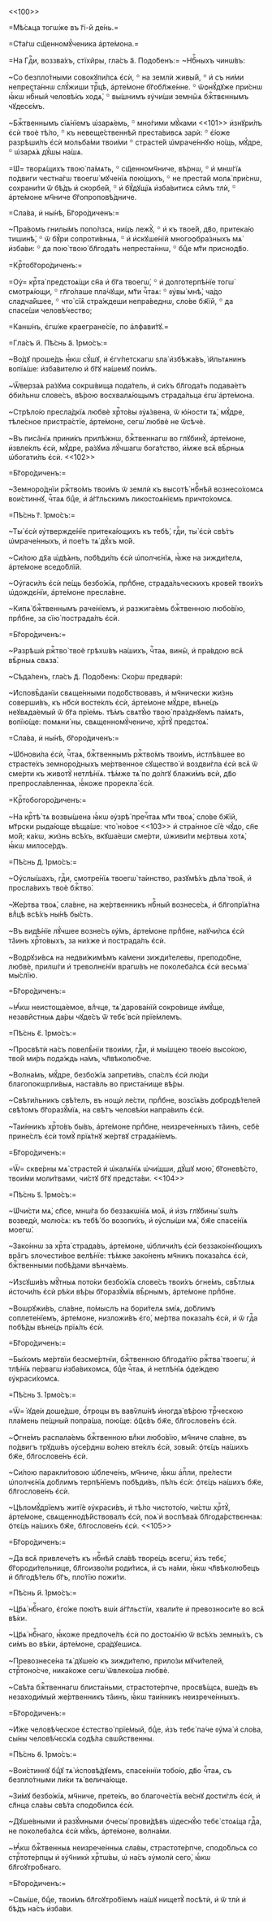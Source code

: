 <<100>>

=Мѣ́сѧца тогѡ́же въ г҃і-й де́нь.=

=Ст҃а́гѡ сщ҃енномꙋ́ченика а҆рте́мона.=

=На Гдⷭ҇и, воззва́хъ, стїхи̑ры, гла́съ а҃. Подо́бенъ:= ~Нбⷭ҇ныхъ чинѡ́въ:

~Со безпло́тными совокꙋпи́лсѧ є҆сѝ, ꙳ на землѝ живы́й, ꙳ и҆ съ ни́ми
непреста́ннѡ слꙋ́жиши трⷪ҇цѣ, а҆рте́моне бг҃обл҃же́нне. ꙳ ѿѻнꙋ́дꙋже при́снѡ
ꙗ҆́кѡ нбⷭ҇ный человѣ́къ ходѧ̀, ꙳ вы́шнимъ ᲂу҆чи́ши земны̑ѧ бжⷭ҇твєннымъ
чꙋдесє́мъ.

~Бжⷭ҇твеннымъ сїѧ́нїемъ ѡ҆зарѧ́емь, ꙳ мно́гими мꙋ́ками <<101>> и҆знꙋри́лъ є҆сѝ
твоѐ тѣ́ло, ꙳ къ невеще́ственнѣй преста́вивсѧ зарѝ: ꙳ є҆́юже разрѣши́лъ є҆сѝ
мольба́ми твои́ми ꙳ страсте́й ѡ҆мраче́ннꙋю но́щь, мꙋ́дре, ꙳ ѡ҆зарѧ́ѧ дꙋ́шы
на́шѧ.

=Ѡ҆= творѧ́щихъ твою̀ па́мѧть, ꙳ сщ҃енномч҃ниче, вѣ́рнѡ, ꙳ и҆ мнѡ́гїѧ по́двиги
честна́гѡ твоегѡ̀ мꙋче́нїѧ пою́щихъ, ꙳ не преста́й молѧ̀ при́снѡ, сохрани́ти ѿ
бѣ́дъ и҆ скорбе́й, ꙳ и҆ бꙋ́дꙋщїѧ и҆зба́витисѧ си̑мъ тлѝ, ꙳ а҆рте́моне мч҃ниче
бг҃опроповѣ́дниче.

=Сла́ва, и҆ ны́нѣ, Бг҃оро́диченъ:=

~Пра́вомъ гнилы́мъ попо́лзсѧ, ни́цъ лежꙋ̀, ꙳ и҆ къ твое́й, дв҃о, притека́ю
тишинѣ̀, ꙳ ѿ бꙋ́ри сопроти́вныѧ, ꙳ и҆ и҆скꙋше́нїй многоѻбра́зныхъ мѧ̀ и҆зба́ви:
꙳ да пою̀ твою̀ бл҃года́ть непреста́ннѡ, ꙳ бцⷣе мт҃и приснодв҃о.

=Крⷭ҇тобг҃оро́диченъ:=

=Оу҆= крⷭ҇та̀ предстоѧ́щи сн҃а и҆ бг҃а твоегѡ̀, ꙳ и҆ долготерпѣ́нїе тогѡ̀
смотрѧ́ющи, ꙳ гл҃го́лаше пла́чꙋщи, мт҃и чⷭ҇таѧ: ꙳ ᲂу҆вы̀ мнѣ̀, ча́до
сладча́йшее, ꙳ что̀ сїѧ̑ стра́ждеши непра́веднѡ, сло́ве бж҃їй, ꙳ да спасе́ши
человѣ́чество;

=Канѡ́нъ, є҆гѡ́же краегране́сїе, по а҆лфави́тꙋ.=

=Гла́съ и҃. Пѣ́снь а҃. І҆рмо́съ:=

~Во́дꙋ проше́дъ ꙗ҆́кѡ сꙋ́шꙋ, и҆ є҆гѵ́петскагѡ ѕла̀ и҆збѣжа́въ, і҆и҃льтѧнинъ
вопїѧ́ше: и҆зба́вителю и҆ бг҃ꙋ на́шемꙋ пои́мъ.

~Ѿверза́ѧ ра́зꙋма сокрѡ́вища пода́тель, и҆ си́хъ бл҃года́ть подава́етъ
ѻ҆би́льнѡ слове́съ, вѣ́рою восхвалѧ́ющымъ страда́льца є҆гѡ̀ а҆рте́мона.

~Стрѣло́ю пресла́дкїѧ любвѐ хрⷭ҇то́вы ᲂу҆ѧ́звена, ѿ ю҆́ности тѧ̀, мꙋ́дре,
тѣле́сное пристра́стїе, а҆рте́моне, сегѡ̀ любвѐ не ѿсѣчѐ.

~Въ писа̑нїѧ прини́къ прилѣ́жнѡ, бжⷭ҇твеннагѡ во глꙋбинꙋ̀, а҆рте́моне,
и҆звле́клъ є҆сѝ, мꙋ́дре, ра́зꙋма лꙋ́чшагѡ бога́тство, и҆́мже всѧ̑ вѣ̑рныѧ
ѡ҆богати́лъ є҆сѝ. <<102>>

=Бг҃оро́диченъ:=

~Земноро́днїи ржⷭ҇тво́мъ твои́мъ ѿ землѝ къ высотѣ̀ нбⷭ҇нѣй вознесо́хомсѧ
вои́стиннꙋ, чⷭ҇таѧ бцⷣе, и҆ а҆́гг҃льскимъ ликостоѧ́нїємъ причто́хомсѧ.

=Пѣ́снь г҃. І҆рмо́съ:=

~Ты̀ є҆сѝ ᲂу҆твержде́нїе притека́ющихъ къ тебѣ̀, гдⷭ҇и, ты̀ є҆сѝ свѣ́тъ
ѡ҆мраче́нныхъ, и҆ пое́тъ тѧ̀ дꙋ́хъ мо́й.

~Си́лою дх҃а ѡ҆дѣ́ѧнъ, побѣди́лъ є҆сѝ ѡ҆полчє́нїѧ, ꙗ҆̀же на зижди́телѧ,
а҆рте́моне вседо́блїй.

~Оу҆гаси́лъ є҆сѝ пе́щь безбо́жїѧ, прпⷣбне, страда́льческихъ крове́й твои́хъ
ѡ҆дождє́нїи, а҆рте́моне пресла́вне.

~Кипѧ̀ бжⷭ҇твеннымъ раче́нїемъ, и҆ разжига́емь бжⷭ҇твенною любо́вїю, прпⷣбне,
за сїю̀ пострада́лъ є҆сѝ.

=Бг҃оро́диченъ:=

~Разрѣшѝ ржⷭ҇тво̀ твоѐ грѣхѡ́въ на́шихъ, чⷭ҇таѧ, вины̑, и҆ пра́вдою всѧ̑
вѣ̑рныѧ свѧза̀.

~Сѣда́ленъ, гла́съ д҃. Подо́бенъ: Ско́рѡ предварѝ:

~И҆сповѣ̑данїи свѧще́нными подо́бствовавъ, и҆ мч҃нически жи́знь соверши́въ, къ
нб҃сѝ восте́клъ є҆сѝ, а҆рте́моне мꙋ́дре, вѣне́цъ неꙋвѧда́емый ѿ бг҃а прїе́мь.
тѣ́мъ свѧтꙋ́ю твою̀ пра́зднꙋемъ па́мѧть, вопїю́ще: помѧни́ ны,
свѧщенномꙋ́чениче, хрⷭ҇тꙋ̀ предстоѧ̀.

=Сла́ва, и҆ ны́нѣ, бг҃оро́диченъ:=

~Ѡ҆бнови́ла є҆сѝ, чⷭ҇таѧ, бжⷭ҇твеннымъ ржⷭ҇тво́мъ твои́мъ, и҆стлѣ́вшее во
страсте́хъ земноро́дныхъ ме́ртвенное сꙋщество̀ и҆ воздви́гла є҆сѝ всѧ̑ ѿ сме́рти
къ животꙋ̀ нетлѣ́нїѧ. тѣ́мже тѧ̀ по до́лгꙋ блажи́мъ всѝ, дв҃о препросла́вленнаѧ,
ꙗ҆́коже прорекла̀ є҆сѝ.

=Крⷭ҇тобогоро́диченъ:=

~На крⷭ҇тѣ́ тѧ возвы́шена ꙗ҆́кѡ ᲂу҆зрѣ̀ пречⷭ҇таѧ мт҃и твоѧ̀, сло́ве бж҃їй,
мт҃рски рыда́юще вѣща́ше: что̀ но́вое <<103>> и҆ стра́нное сїѐ чꙋ́до, сн҃е мо́й;
ка́кѡ, жи́знь всѣ́хъ, вкꙋша́еши сме́рти, ѡ҆живи́ти мє́ртвыѧ хотѧ̀, ꙗ҆́кѡ
милосе́рдъ.

=Пѣ́снь д҃. І҆рмо́съ:=

~Оу҆слы́шахъ, гдⷭ҇и, смотре́нїѧ твоегѡ̀ та́инство, разꙋмѣ́хъ дѣла̀ твоѧ̑, и҆
просла́вихъ твоѐ бжⷭ҇тво̀.

~Же́ртва твоѧ̀, сла́вне, на же́ртвенникъ нбⷭ҇ный вознесе́сѧ, и҆ бл҃гопрїѧ́тна
влⷣцѣ всѣ́хъ ны́нѣ бы́сть.

~Въ видѣ́нїе лꙋ́чшее возне́съ ᲂу҆́мъ, а҆рте́моне прпⷣбне, наꙋчи́лсѧ є҆сѝ та̑инъ
хрⷭ҇то́выхъ, за ни́хже и҆ пострада́лъ є҆сѝ.

~Водрꙋзи́всѧ на недви́жимѣмъ ка́мени зижди́телевы, преподо́бне, любвѐ, прилѡ́ги
и҆ треволнє́нїи врагѡ́въ не поколеба́лсѧ є҆сѝ весьма̀ мы́слїю.

=Бг҃оро́диченъ:=

~Ꙗ҆́кѡ неистоща́емое, влⷣчце, тѧ̀ дарова́нїй сокро́вище и҆мꙋ́ще, незави̑стныѧ
да́ры чꙋде́съ ѿ тебє̀ всѝ прїе́млемъ.

=Пѣ́снь є҃. І҆рмо́съ:=

~Просвѣтѝ на́съ повелѣ̑нїи твои́ми, гдⷭ҇и, и҆ мы́шцею твое́ю высо́кою, тво́й
ми́ръ пода́ждь на́мъ, чл҃вѣколю́бче.

~Волна́мъ, мꙋ́дре, безбо́жїѧ запрети́въ, спа́слъ є҆сѝ лю́ди благопокѡрли́выѧ,
наста́вль во приста́нище вѣ́ры.

~Свѣти́льникъ свѣ́телъ, въ нощѝ ле́сти, прпⷣбне, возсїѧ́въ добродѣ́телей
свѣ́томъ бг҃оразꙋ́мїѧ, на свѣ́тъ человѣ́ки напра́вилъ є҆сѝ.

~Таи́нникъ хрⷭ҇то́въ бы́въ, а҆рте́моне прпⷣбне, неизрече́нныхъ та̑инъ, себѐ
прине́слъ є҆сѝ томꙋ̀ прїѧ́тнꙋ же́ртвꙋ страда́нїемъ.

=Бг҃оро́диченъ:=

=Ѿ= скве́рны мѧ̀ страсте́й и҆ ѡ҆калѧ́нїѧ ѡ҆чи́щши, дꙋ́шꙋ мою̀, бг҃оневѣ́сто,
твои́ми моли́твами, чи́стꙋ бг҃ꙋ предста́ви. <<104>>

=Пѣ́снь ѕ҃. І҆рмо́съ:=

~Ѡ҆чи́сти мѧ̀, сп҃се, мнѡ́га бо беззакѡ́нїѧ моѧ̑, и҆ и҆зъ глꙋбины̀ ѕѡ́лъ
возведѝ, молю́сѧ: къ тебѣ́ бо возопи́хъ, и҆ ᲂу҆слы́ши мѧ̀, бж҃е спасе́нїѧ
моегѡ̀.

~Зако́ннѡ за хрⷭ҇та̀ страда́въ, а҆рте́моне, ѡ҆бличи́лъ є҆сѝ беззако́ннꙋющихъ
вра̑гъ ѕлочести́вое велѣ́нїе: тѣ́мже зако́ненъ мч҃никъ показа́лсѧ є҆сѝ,
бжⷭ҇твенными побѣ́дами вѣнча́емь.

~И҆зсꙋши́въ мꙋ̑тныѧ пото́ки безбо́жїѧ слове́съ твои́хъ ѻ҆гне́мъ, свѣ̑тлыѧ
и҆сточи́лъ є҆сѝ рѣ́ки вѣ́ры бг҃оразꙋ́мїѧ вѣ̑рнымъ, а҆рте́моне прпⷣбне.

~Воѡрꙋжи́въ, сла́вне, по́мыслъ на бори́телѧ ѕмі́ѧ, до́блимъ соплете́нїемъ,
а҆рте́моне, низложи́въ є҆го̀, ме́ртва показа́лъ є҆сѝ, и҆ ѿ гдⷭ҇а побѣ́ды вѣне́цъ
прїѧ́лъ є҆сѝ.

=Бг҃оро́диченъ:=

~Бы́хомъ ме́ртвїи безсме́ртнїи, бжⷭ҇твенною бл҃года́тїю ржⷭ҇тва̀ твоегѡ̀, и҆
тлѣ́нїѧ пе́рвагѡ и҆зба́вихомсѧ, бцⷣе чⷭ҇таѧ, и҆ нетлѣ́нїѧ ѻ҆де́ждею
ᲂу҆краси́хомсѧ.

=Пѣ́снь з҃. І҆рмо́съ:=

=Ѿ= і҆ꙋде́и доше́дше, ѻ҆́троцы въ вавѷлѡ́нѣ и҆ногда̀ вѣ́рою трⷪ҇ческою пла́мень
пе́щный попра́ша, пою́ще: ѻ҆ц҃є́въ бж҃е, бл҃гослове́нъ є҆сѝ.

~Ѻ҆гне́мъ распала́емь бжⷭ҇твенною влⷣки любо́вїю, мч҃ниче сла́вне, въ по́двигъ
трꙋдѡ́въ ᲂу҆се́рднѡ во́лею вте́клъ є҆сѝ, зовы́й: ѻ҆тє́цъ на́шихъ бж҃е,
бл҃гослове́нъ є҆сѝ.

~Си́лою паракли́товою ѡ҆блече́нъ, мч҃ниче, ꙗ҆́кѡ а҆пⷭ҇ли, пре́лести ѡ҆полчє́нїѧ
до́блимъ терпѣ́нїемъ побѣди́въ, пѣ́лъ є҆сѝ: ѻ҆тє́цъ на́шихъ бж҃е, бл҃гослове́нъ
є҆сѝ.

~Цѣломꙋ́дрїемъ житїѐ ᲂу҆краси́въ, и҆ тѣ́ло чистото́ю, чи́стѡ хрⷭ҇тꙋ̀,
а҆рте́моне, свѧщеннодѣ́йствовалъ є҆сѝ, поѧ̀ и҆ воспѣва́ѧ бл҃года́рствєннаѧ:
ѻ҆тє́цъ на́шихъ бж҃е, бл҃гослове́нъ є҆сѝ. <<105>>

=Бг҃оро́диченъ:=

~Да всѧ̑ привлече́тъ къ нбⷭ҇нѣй сла́вѣ творе́цъ всегѡ̀, и҆зъ тебє̀,
бг҃ороди́тельнице, бл҃гоизво́ли роди́тисѧ, и҆ съ на́ми, ꙗ҆́кѡ чл҃вѣколю́бецъ и҆
бл҃годѣ́тель бг҃ъ, пло́тїю пожи́ти.

=Пѣ́снь и҃. І҆рмо́съ:=

~Цр҃ѧ̀ нбⷭ҇наго, є҆го́же пою́тъ вѡ́и а҆́гг҃льстїи, хвали́те и҆ превозноси́те во
всѧ̑ вѣ́ки.

~Цр҃ѧ̀ нбⷭ҇наго, ꙗ҆́коже предпоче́лъ є҆сѝ по достоѧ́нїю ѿ всѣ́хъ земны́хъ, съ
си́мъ во вѣ́ки, а҆рте́моне, сра́дꙋешисѧ.

~Превознесе́на тѧ̀ дꙋше́ю къ зижди́телю, прило́зи мꙋчи́телей, стрⷭ҇тоно́сче,
ника́коже сегѡ̀ ѿвлеко́ша любвѐ.

~Свѣ́та бжⷭ҇твеннагѡ блиста́ньми, страстоте́рпче, просвѣ́щсѧ, вше́дъ въ
незаходи́мый же́ртвенникъ та̑инъ, ꙗ҆́кѡ таи́нникъ неизрече́нныхъ.

=Бг҃оро́диченъ:=

~И҆́же человѣ́ческое є҆стество̀ прїе́мый, бцⷣе, и҆зъ тебє̀ па́че ᲂу҆ма̀ и҆
сло́ва, сы́ны человѣ́чєскїѧ содѣ́ла свѡ́йственны.

=Пѣ́снь ѳ҃. І҆рмо́съ:=

~Вои́стиннꙋ бцⷣꙋ тѧ̀ и҆сповѣ́дꙋемъ, спасе́ннїи тобо́ю, дв҃о чⷭ҇таѧ, съ
безпло́тными ли́ки тѧ̀ велича́юще.

~Зи́мꙋ безбо́жїѧ, мч҃ниче, прете́къ, во благоче́стїѧ ве́снꙋ дости́глъ є҆сѝ, и҆
сл҃нца сла́вы свѣ́та сподо́билсѧ є҆сѝ.

~Дꙋше́вными и҆ разꙋ́мными ѻ҆чесы̀ прови́дѣвъ ѡ҆деснꙋ́ю тебє̀ стоѧ́ща гдⷭ҇а, не
поколеба́лсѧ є҆сѝ мꙋ́къ, а҆рте́моне, волна́ми.

~Ꙗ҆́кѡ бжⷭ҇твенныѧ неизрече́нныѧ сла́вы, страстоте́рпче, сподо́бльсѧ со
стрⷭ҇тоте́рпцы и҆ ᲂу҆ч҃никѝ хрⷭ҇тѡ́вы, ѡ҆ на́съ ᲂу҆молѝ сего̀, ꙗ҆́кѡ
бл҃гоꙋтро́бнаго.

=Бг҃оро́диченъ:=

~Свы́ше, бцⷣе, твои́мъ бл҃гоꙋтро́бїемъ на́шꙋ нищетꙋ̀ посѣтѝ, и҆ ѿ тлѝ и҆ бѣ́дъ
на́съ и҆зба́ви.

